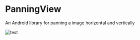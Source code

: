 # PanningView
An Android library for panning a image horizontal and vertically

![test](https://github.com/nacho91/PanningView/blob/master/captures/splash.gif)
